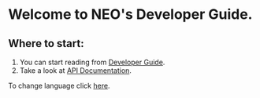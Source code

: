 # Welcome to NEO's **Developer Guide**.

## Where to start:

1. You can start reading from [Developer Guide](articles/introduction.md).
2. Take a look at [API Documentation](api/index.md).

To change language click [here](language.md).
